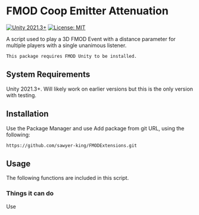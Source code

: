 # FMOD Coop Emitter Attenuation
[![Unity 2021.3+](https://img.shields.io/badge/unity-2021.3%2B-blue.svg)](https://unity3d.com/get-unity/download)
[![License: MIT](https://img.shields.io/badge/License-MIT-brightgreen.svg)](LICENSE.md)

A script used to play a 3D FMOD Event with a distance parameter for multiple players with a single unanimous listener.
```
This package requires FMOD Unity to be installed.
```

## System Requirements
Unity 2021.3+. Will likely work on earlier versions but this is the only version with testing.

## Installation
Use the Package Manager and use Add package from git URL, using the following: 
```
https://github.com/sawyer-king/FMODExtensions.git
```

## Usage
The following functions are included in this script.

### Things it can do
Use 
